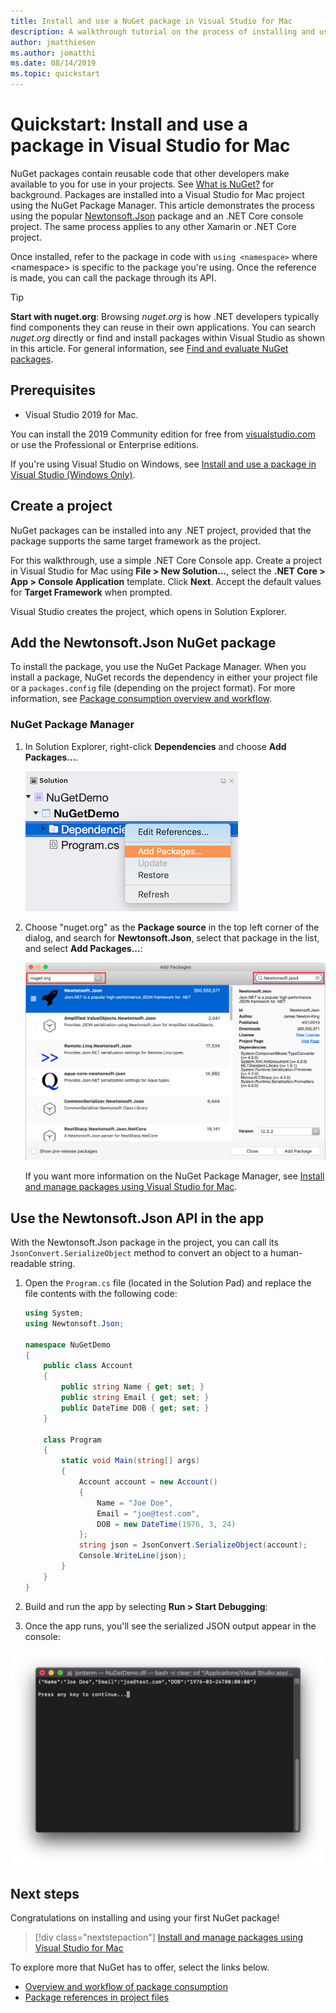 ```yaml
---
title: Install and use a NuGet package in Visual Studio for Mac
description: A walkthrough tutorial on the process of installing and using a NuGet package in a Visual Studio for Mac project.
author: jmatthiesen
ms.author: jomatthi
ms.date: 08/14/2019
ms.topic: quickstart
---
```


# Quickstart: Install and use a package in Visual Studio for Mac

NuGet packages contain reusable code that other developers make available to you for use in your projects. See [What is NuGet?](../What-is-NuGet.md) for background. Packages are installed into a Visual Studio for Mac project using the NuGet Package Manager. This article demonstrates the process using the popular [Newtonsoft.Json](https://www.nuget.org/packages/Newtonsoft.Json/) package and an .NET Core console project. The same process applies to any other Xamarin or .NET Core project.

Once installed, refer to the package in code with `using <namespace>` where \<namespace\> is specific to the package you're using. Once the reference is made, you can call the package through its API.

> [!Tip]
> **Start with nuget.org**: Browsing *nuget.org* is how .NET developers typically find components they can reuse in their own applications. You can search *nuget.org* directly or find and install packages within Visual Studio as shown in this article. For general information, see [Find and evaluate NuGet packages](../consume-packages/finding-and-choosing-packages.md).

## Prerequisites

- Visual Studio 2019 for Mac.

You can install the 2019 Community edition for free from [visualstudio.com](https://www.visualstudio.com/) or use the Professional or Enterprise editions.

If you're using Visual Studio on Windows, see [Install and use a package in Visual Studio (Windows Only)](install-and-use-a-package-in-visual-studio.md).

## Create a project

NuGet packages can be installed into any .NET project, provided that the package supports the same target framework as the project.

For this walkthrough, use a simple .NET Core Console app. Create a project in Visual Studio for Mac using **File > New Solution...**, select the **.NET Core > App > Console Application** template. Click **Next**. Accept the default values for **Target Framework** when prompted.

Visual Studio creates the project, which opens in Solution Explorer.

## Add the Newtonsoft.Json NuGet package

To install the package, you use the NuGet Package Manager. When you install a package, NuGet records the dependency in  either your project file or a `packages.config` file (depending on the project format). For more information, see [Package consumption overview and workflow](../consume-packages/Overview-and-Workflow.md).

### NuGet Package Manager

1. In Solution Explorer, right-click **Dependencies** and choose **Add Packages...**.

    ![Manage NuGet Packages command for project References](media/QS_Use_Mac-02-ManageNuGetPackages.png)

1. Choose "nuget.org" as the **Package source** in the top left corner of the dialog, and search for **Newtonsoft.Json**, select that package in the list, and select **Add Packages...**:

    ![Locating Newtonsoft.Json package](media/QS_Use_Mac-03-NewtonsoftJson.png)

    If you want more information on the NuGet Package Manager, see [Install and manage packages using Visual Studio for Mac](../consume-packages/install-use-packages-visual-studio.md).

## Use the Newtonsoft.Json API in the app

With the Newtonsoft.Json package in the project, you can call its `JsonConvert.SerializeObject` method to convert an object to a human-readable string.

1. Open the `Program.cs` file (located in the Solution Pad) and replace the file contents with the following code:

    ```cs
    using System;
    using Newtonsoft.Json;

    namespace NuGetDemo
    {
        public class Account
        {
            public string Name { get; set; }
            public string Email { get; set; }
            public DateTime DOB { get; set; }
        }
    
        class Program
        {
            static void Main(string[] args)
            {
                Account account = new Account()
                {
                    Name = "Joe Doe",
                    Email = "joe@test.com",
                    DOB = new DateTime(1976, 3, 24)
                };
                string json = JsonConvert.SerializeObject(account);
                Console.WriteLine(json);
            }
        }
    }
    ```

1. Build and run the app by selecting **Run > Start Debugging**:

1. Once the app runs, you'll see the serialized JSON output appear in the console:

  ![Output of the Console app](media/QS_Use_Mac-06-AppStart.png)

## Next steps
Congratulations on installing and using your first NuGet package!

> [!div class="nextstepaction"]
> [Install and manage packages using Visual Studio for Mac](/visualstudio/mac/nuget-walkthrough?toc=/nuget/toc.json)

To explore more that NuGet has to offer, select the links below.

- [Overview and workflow of package consumption](../consume-packages/overview-and-workflow.md)
- [Package references in project files](../consume-packages/package-references-in-project-files.md)

